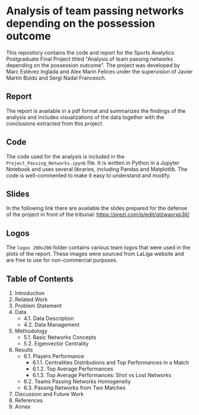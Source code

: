 
# Analysis of team passing networks depending on the possession outcome
This repository contains the code and report for the Sports Analytics Postgraduate Final Project titled "Analysis of team passing networks depending on the possession outcome". The project was developed by Marc Estévez Inglada and Alex Marin Felices under the supervision of Javier Martín Buldú and Sergi Nadal Francesch.

## Report
The report is available in a pdf format and summarizes the findings of the analysis and includes visualizations of the data together with the conclusions extracted from this project.

## Code
The code used for the analysis is included in the `Project_Passing_Networks.ipynb` file. It is written in Python in a Jupyter Notebook and uses several libraries, including Pandas and Matplotlib. The code is well-commented to make it easy to understand and modify.

## Slides
In the following link there are available the slides prepared for the defense of the project in front of the tribunal: https://prezi.com/p/edit/qlzwavrxp3jt/

## Logos
The `logos 200x200` folder contains various team logos that were used in the plots of the report. These images were sourced from LaLiga website and are free to use for non-commercial purposes.

## Table of Contents
1. Introduction
2. Related Work
3. Problem Statement
4. Data
    * 4.1. Data Description
    * 4.2. Data Management
5. Methodology
    * 5.1. Basic Networks Concepts
    * 5.2. Eigenvector Centrality
6. Results
    * 6.1. Players Performance
        * 6.1.1. Centralities Distributions and Top Performances in a Match
        * 6.1.2. Top Average Performances
        * 6.1.3. Top Average Performances: Shot vs Lost Networks
    * 6.2. Teams Passing Networks Homogeneity
    * 6.3. Passing Networks from Two Matches
7. Discussion and Future Work
8. References
9. Annex
